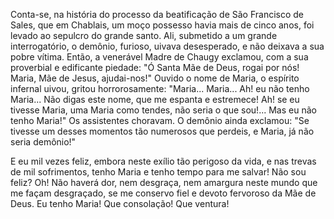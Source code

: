 
Conta-se, na história do processo da beatificação de São Francisco de Sales, que em Chablais, um moço possesso havia mais de cinco anos, foi levado ao sepulcro do grande santo. Ali, submetido a um grande interrogatório, o demônio, furioso, uivava desesperado, e não deixava a sua pobre vítima. Então, a venerável Madre de Chaugy exclamou, com a sua proverbial e edificante piedade: "Ó Santa Mãe de Deus, rogai por nós! Maria, Mãe de Jesus, ajudai-nos!" Ouvido o nome de Maria, o espírito infernal uivou, gritou horrorosamente: "Maria\... Maria\... Ah! eu não tenho Maria\... Não digas este nome, que me espanta e estremece! Ah! se eu tivesse Maria, uma Maria como tendes, não seria o que sou!\... Mas eu não tenho Maria!" Os assistentes choravam. O demônio ainda exclamou: "Se tivesse um desses momentos tão numerosos que perdeis, e Maria, já não seria demônio!"

E eu mil vezes feliz, embora neste exílio tão perigoso da vida, e nas trevas de mil sofrimentos, tenho Maria e tenho tempo para me salvar! Não sou feliz? Oh! Não haverá dor, nem desgraça, nem amargura neste mundo que me façam desgraçado, se me conservo fiel e devoto fervoroso da Mãe de Deus. Eu tenho Maria! Que consolação! Que ventura!

